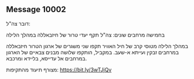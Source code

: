 ## Message 10002

דובר צה"ל:

בחמישה מרחבים שונים: צה"ל תקף יעדי טרור של חיזבאללה במהלך הלילה

במהלך הלילה מטוסי קרב של חיל האוויר תקפו שני משגרים של ארגון הטרור חיזבאללה במרחבים זבקין ועייתא א-שעב.
במקביל, הותקפו שלושה מבנים צבאיים של הארגון במרחבים אל עדייסא, בליידא ומרכבא.

מצורף תיעוד מהתקיפות: https://bit.ly/3wTJjQv

